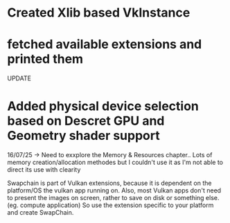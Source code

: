 # Created Xlib based VkInstance 
# fetched available extensions and printed them

UPDATE
# Added physical device selection based on Descret GPU and Geometry shader support


16/07/25 -> Need to exxplore the Memory & Resources chapter.. Lots of memory creation/allocation methodes but I couldn't use it as I'm not able to direct its use with clearity


Swapchain is part of Vulkan extensions, because it is dependent on the platform/OS the vulkan app running on.
Also, most Vulkan apps don't need to present the images on screen, rather to save on disk or something else. (eg. compute application)
So use the extension specific to your platform and create SwapChain.